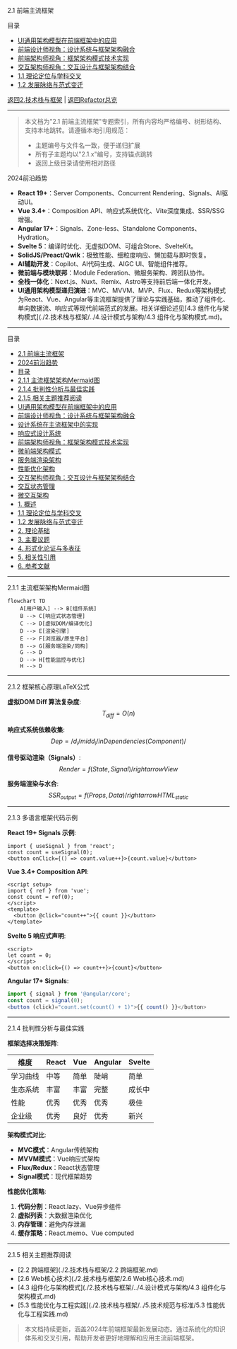 ﻿2.1 前端主流框架

目录
- [UI通用架构模型在前端框架中的应用](#ui通用架构模型在前端框架中的应用)
- [前端设计师视角：设计系统与框架架构融合](#前端设计师视角：设计系统与框架架构融合)
- [前端架构师视角：框架架构模式技术实现](#前端架构师视角：框架架构模式技术实现)
- [交互架构师视角：交互设计与框架架构结合](#交互架构师视角：交互设计与框架架构结合)
- [1.1 理论定位与学科交叉](#1.1-理论定位与学科交叉)
- [1.2 发展脉络与范式变迁](#1.2-发展脉络与范式变迁)

[返回2.技术栈与框架](./2.技术栈与框架/README.md) |  [返回Refactor总览](./2.技术栈与框架/../README.md)

---

> 本文档为"2.1 前端主流框架"专题索引，所有内容均严格编号、树形结构、支持本地跳转。请遵循本地引用规范：
>
> - 主题编号与文件名一致，便于递归扩展
> - 所有子主题均以"2.1.x"编号，支持锚点跳转
> - 返回上级目录请使用相对路径

2024前沿趋势
- **React 19+**：Server Components、Concurrent Rendering、Signals、AI驱动UI。
- **Vue 3.4+**：Composition API、响应式系统优化、Vite深度集成、SSR/SSG增强。
- **Angular 17+**：Signals、Zone-less、Standalone Components、Hydration。
- **Svelte 5**：编译时优化、无虚拟DOM、可组合Store、SvelteKit。
- **SolidJS/Preact/Qwik**：极致性能、细粒度响应、懒加载与即时恢复。
- **AI辅助开发**：Copilot、AI代码生成、AIGC UI、智能组件推荐。
- **微前端与模块联邦**：Module Federation、微服务架构、跨团队协作。
- **全栈一体化**：Next.js、Nuxt、Remix、Astro等支持前后端一体化开发。
- **UI通用架构模型递归演进**：MVC、MVVM、MVP、Flux、Redux等架构模式为React、Vue、Angular等主流框架提供了理论与实践基础，推动了组件化、单向数据流、响应式等现代前端范式的发展。相关详细论述见[4.3 组件化与架构模式](./2.技术栈与框架/../4.设计模式与架构/4.3 组件化与架构模式.md)。

---

目录
- [2.1 前端主流框架](#21-前端主流框架)
- [2024前沿趋势](#2024前沿趋势)
- [目录](#目录)
- [2.1.1 主流框架架构Mermaid图](#211-主流框架架构mermaid图)
- [2.1.4 批判性分析与最佳实践](#214-批判性分析与最佳实践)
- [2.1.5 相关主题推荐阅读](#215-相关主题推荐阅读)
- [UI通用架构模型在前端框架中的应用](#ui通用架构模型在前端框架中的应用)
- [前端设计师视角：设计系统与框架架构融合](#前端设计师视角设计系统与框架架构融合)
- [设计系统在主流框架中的实现](#设计系统在主流框架中的实现)
- [响应式设计系统](#响应式设计系统)
- [前端架构师视角：框架架构模式技术实现](#前端架构师视角框架架构模式技术实现)
- [微前端架构模式](#微前端架构模式)
- [服务端渲染架构](#服务端渲染架构)
- [性能优化架构](#性能优化架构)
- [交互架构师视角：交互设计与框架架构结合](#交互架构师视角交互设计与框架架构结合)
- [交互状态管理](#交互状态管理)
- [微交互架构](#微交互架构)
- [1. 概述](#1-概述)
- [1.1 理论定位与学科交叉](#11-理论定位与学科交叉)
- [1.2 发展脉络与范式变迁](#12-发展脉络与范式变迁)
- [2. 理论基础](#2-理论基础)
- [3. 主要议题](#3-主要议题)
- [4. 形式化论证与多表征](#4-形式化论证与多表征)
- [5. 相关性引用](#5-相关性引用)
- [6. 参考文献](#6-参考文献)

---

2.1.1 主流框架架构Mermaid图

```mermaid
flowchart TD
    A[用户输入] --> B[组件系统]
    B --> C[响应式状态管理]
    C --> D[虚拟DOM/编译优化]
    D --> E[渲染引擎]
    E --> F[浏览器/原生平台]
    B --> G[服务端渲染/同构]
    G --> D
    D --> H[性能监控与优化]
    H --> D
```
---

2.1.2 框架核心原理LaTeX公式

**虚拟DOM Diff 算法复杂度**:
$$
T_{diff} = O(n)
$$

**响应式系统依赖收集**:
$$
Dep = /{ d_i /mid d_i /in Dependencies(Component) /}
$$

**信号驱动渲染（Signals）**:
$$
Render = f(State, Signal) /rightarrow View
$$

**服务端渲染与水合**:
$$
SSR_{output} = f(Props, Data) /rightarrow HTML_{static}
$$

---

2.1.3 多语言框架代码示例

**React 19+ Signals 示例**:

```tsx
import { useSignal } from 'react';
const count = useSignal(0);
<button onClick={() => count.value++}>{count.value}</button>
```
**Vue 3.4+ Composition API**:

```vue
<script setup>
import { ref } from 'vue';
const count = ref(0);
</script>
<template>
  <button @click="count++">{{ count }}</button>
</template>
```
**Svelte 5 响应式声明**:

```svelte
<script>
let count = 0;
</script>
<button on:click={() => count++}>{count}</button>
```
**Angular 17+ Signals**:

```typescript
import { signal } from '@angular/core';
const count = signal(0);
<button (click)="count.set(count() + 1)">{{ count() }}</button>
```
---

2.1.4 批判性分析与最佳实践

**框架选择决策矩阵**:

| 维度 | React | Vue | Angular | Svelte |
|------|-------|-----|---------|--------|
| 学习曲线 | 中等 | 简单 | 陡峭 | 简单 |
| 生态系统 | 丰富 | 丰富 | 完整 | 成长中 |
| 性能 | 优秀 | 优秀 | 优秀 | 极佳 |
| 企业级 | 优秀 | 良好 | 优秀 | 新兴 |

**架构模式对比**:
- **MVC模式**：Angular传统架构
- **MVVM模式**：Vue响应式架构  
- **Flux/Redux**：React状态管理
- **Signal模式**：现代框架趋势

**性能优化策略**:

1. **代码分割**：React.lazy、Vue异步组件
2. **虚拟列表**：大数据渲染优化
3. **内存管理**：避免内存泄漏
4. **缓存策略**：React.memo、Vue computed

---

2.1.5 相关主题推荐阅读
- [2.2 跨端框架](./2.技术栈与框架/2.2 跨端框架.md)
- [2.6 Web核心技术](./2.技术栈与框架/2.6 Web核心技术.md)
- [4.3 组件化与架构模式](./2.技术栈与框架/../4.设计模式与架构/4.3 组件化与架构模式.md)
- [5.3 性能优化与工程实践](./2.技术栈与框架/../5.技术规范与标准/5.3 性能优化与工程实践.md)

> 本文档持续更新，涵盖2024年前端框架最新发展动态。通过系统化的知识体系和交叉引用，帮助开发者更好地理解和应用主流前端框架。
